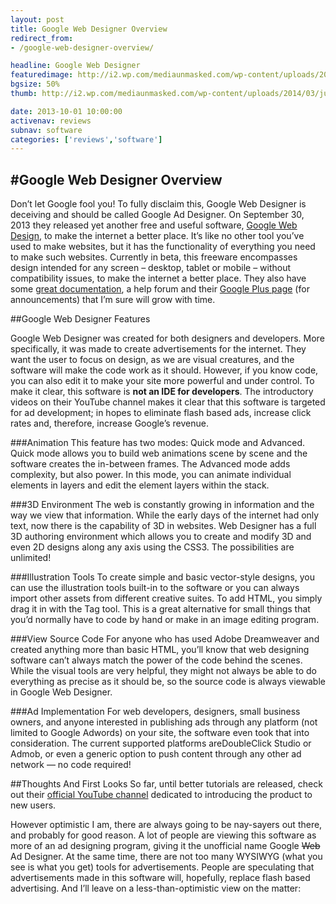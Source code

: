 ```yaml
---
layout: post
title: Google Web Designer Overview
redirect_from:
- /google-web-designer-overview/

headline: Google Web Designer
featuredimage: http://i2.wp.com/mediaunmasked.com/wp-content/uploads/2014/03/jungle_1_1.png?zoom=1.5&resize=536%2C3399
bgsize: 50%
thumb: http://i2.wp.com/mediaunmasked.com/wp-content/uploads/2014/03/jungle_1_1.png?zoom=1.5&resize=536%2C339

date: 2013-10-01 10:00:00
activenav: reviews
subnav: software
categories: ['reviews','software']
---
```

#Google Web Designer Overview
---

Don’t let Google fool you! To fully disclaim this, Google Web Designer is deceiving and should be called Google Ad Designer. On September 30, 2013 they released yet another free and useful software, [Google Web Design](http://www.google.com/webdesigner/), to make the internet a better place. It’s like no other tool you’ve used to make websites, but it has the functionality of everything you need to make such websites. Currently in beta, this freeware encompasses design intended for any screen – desktop, tablet or mobile – without compatibility issues, to make the internet a better place. They also have some [great documentation](https://support.google.com/webdesigner/#topic=3249465), a help forum and their [Google Plus page](https://plus.google.com/+googlewebdesigner/posts) (for announcements) that I’m sure will grow with time.

##Google Web Designer Features
<img src="http://i0.wp.com/i.imgur.com/HpigMkE.jpg?zoom=1.5&w=500" alt="">

Google Web Designer was created for both designers and developers. More specifically, it was made to create advertisements for the internet. They want the user to focus on design, as we are visual creatures, and the software will make the code work as it should. However, if you know code, you can also edit it to make your site more powerful and under control. To make it clear, this software is **not an IDE for developers**. The introductory videos on their YouTube channel makes it clear that this software is targeted for ad development; in hopes to eliminate flash based ads, increase click rates and, therefore, increase Google’s revenue.

###Animation
This feature has two modes: Quick mode and Advanced. Quick mode allows you to build web animations scene by scene and the software creates the in-between frames. The Advanced mode adds complexity, but also power. In this mode, you can animate individual elements in layers and edit the element layers within the stack.

###3D Environment
The web is constantly growing in information and the way we view that information. While the early days of the internet had only text, now there is the capability of 3D in websites. Web Designer has a full 3D authoring environment which allows you to create and modify 3D and even 2D designs along any axis using the CSS3. The possibilities are unlimited!

###Illustration Tools
To create simple and basic vector-style designs, you can use the illustration tools built-in to the software or you can always import other assets from different creative suites. To add HTML, you simply drag it in with the Tag tool. This is a great alternative for small things that you’d normally have to code by hand or make in an image editing program.

###View Source Code
For anyone who has used Adobe Dreamweaver and created anything more than basic HTML, you’ll know that web designing software can’t always match the power of the code behind the scenes. While the visual tools are very helpful, they might not always be able to do everything as precise as it should be, so the source code is always viewable in Google Web Designer.

###Ad Implementation
For web developers, designers, small business owners, and anyone interested in publishing ads through any platform (not limited to Google Adwords) on your site, the software even took that into consideration. The current supported platforms areDoubleClick Studio or Admob, or even a generic option to push content through any other ad network — no code required!

##Thoughts And First Looks
So far, until better tutorials are released, check out their [official YouTube channel](https://www.youtube.com/user/GoogleWebDesigner/videos) dedicated to introducing the product to new users.

However optimistic I am, there are always going to be nay-sayers out there, and probably for good reason. A lot of people are viewing this software as more of an ad designing program, giving it the unofficial name Google ~~Web~~ Ad Designer. At the same time, there are not too many WYSIWYG (what you see is what you get) tools for advertisements. People are speculating that advertisements made in this software will, hopefully, replace flash based advertising.
And I’ll leave on a less-than-optimistic view on the matter:

<img src="http://i0.wp.com/i.imgur.com/2S4RkJl.png?zoom=1.5&resize=806%2C86" alt="">